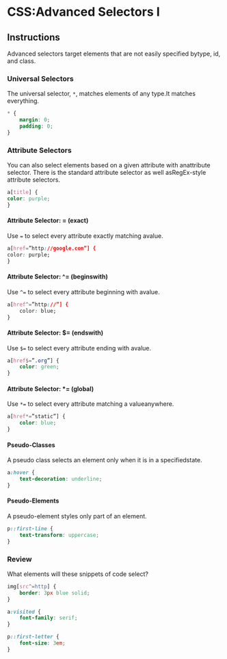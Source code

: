 # CSS:Advanced Selectors I

## Instructions

Advanced​ ​selectors​ ​target​ ​elements​ ​that​ ​are​ ​not​ ​easily​ ​specified​ ​by​ ​type,​ ​id,​ ​and​ ​class.

### Universal​ ​Selectors

The​ ​universal​ ​selector​,​ `​*`,​ ​matches​ ​elements​ ​of​ ​any​ ​type.​ ​It​ ​matches​ ​everything.

```css
*​ ​{
    margin:​ ​0;
    padding:​ ​0;
}
```

### Attribute​ ​Selectors

You​ ​can​ ​also​ ​select​ ​elements​ ​based​ ​on​ ​a​ ​given​ ​attribute​ ​with​ ​an​ attribute​ ​selector​.​ ​There​ ​is​ ​the standard​  attribute​ ​selector​ ​as​ ​well​ ​as​ ​RegEx-style​ ​attribute​ ​selectors.

```css
a[title]​ ​{
color:​ ​purple;
}
```

#### Attribute​ ​Selector:​ ​=​ ​(exact)

Use​ `​=`​ ​to​ ​select​ ​every​ ​attribute​ ​exactly​ ​matching​ ​a​ ​value.

```css
a[href=”http://google.com”]​ ​{
color:​ ​purple;
}
```

#### Attribute​ ​Selector:​ ​^=​ ​(begins​ ​with)

Use​ `​^=`​ ​to​ ​select​ ​every​ ​attribute​ ​beginning​ ​with​ ​a​ ​value.

```css
a[href^=”http://”]​ ​{
    color:​ ​blue;
}
```

#### Attribute​ ​Selector:​ ​$=​ ​(ends​ ​with)

Use​ `​$=`​ ​to​ ​select​ ​every​ ​attribute​ ​ending​ ​with​ ​a​ ​value.

```css
a[href$=”.org”]​ ​{
    color:​ ​green;
}
```

#### Attribute​ ​Selector:​ ​*=​ ​(global)

Use​ `​*=`​ ​to​ ​select​ ​every​ ​attribute​ ​matching​ ​a​ ​value​ ​anywhere.

```css
a[href*=”static”]​ ​{
    color:​ ​blue;
}
```

#### Pseudo-Classes

A​ ​pseudo​ ​class​ ​selects​ ​an​ ​element​ ​only​ ​when​ ​it​ ​is​ ​in​ ​a​ ​specified​ ​state.

```css
a:hover​ ​{
    text-decoration:​ ​underline;
}
```

#### Pseudo-Elements

A​ ​pseudo-element​ ​styles​ ​only​ ​part​ ​of​ ​an​ ​element.

```css
p::first-line​ ​{
    text-transform:​ ​uppercase;
}
```

### Review

What​ ​elements​ ​will​ ​these​ ​snippets​ ​of​ ​code​ ​select?

```css
img[src^=http]​ ​{
    border:​ ​3px​ ​blue​ ​solid;
}
```

```css
a:visited​ ​{
    font-family:​ ​serif;
}
```

```css
p::first-letter​ {
    font-size:​ 3em;
}
```
